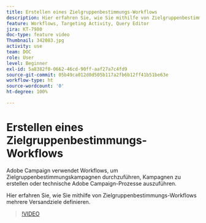 ```yaml
---
title: Erstellen eines Zielgruppenbestimmungs-Workflows
description: Hier erfahren Sie, wie Sie mithilfe von Zielgruppenbestimmungs-Workflows mehrere Versandziele definieren.
feature: Workflows, Targeting Activity, Query Editor
jira: KT-7980
doc-type: feature video
Thumbnail: 342083.jpg
activity: use
team: DOC
role: User
level: Beginner
exl-id: 5a8382f0-0662-46cd-90ff-aaf27a7c4fd9
source-git-commit: 05b49ca012d0d505b117a2fb6b12ff41b51be63e
workflow-type: ht
source-wordcount: '0'
ht-degree: 100%

---
```



# Erstellen eines Zielgruppenbestimmungs-Workflows

Adobe Campaign verwendet Workflows, um Zielgruppenbestimmungskampagnen durchzuführen, Kampagnen zu erstellen oder technische Adobe Campaign-Prozesse auszuführen.

Hier erfahren Sie, wie Sie mithilfe von Zielgruppenbestimmungs-Workflows mehrere Versandziele definieren.

>[!VIDEO](https://video.tv.adobe.com/v/342083?quality=12&learn=on)
